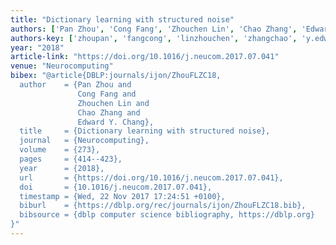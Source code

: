 ```yaml
---
title: "Dictionary learning with structured noise"
authors: ['Pan Zhou', 'Cong Fang', 'Zhouchen Lin', 'Chao Zhang', 'Edward Y. Chang']
authors-key: ['zhoupan', 'fangcong', 'linzhouchen', 'zhangchao', 'y.edward']
year: "2018"
article-link: "https://doi.org/10.1016/j.neucom.2017.07.041"
venue: "Neurocomputing"
bibex: "@article{DBLP:journals/ijon/ZhouFLZC18,
  author    = {Pan Zhou and
               Cong Fang and
               Zhouchen Lin and
               Chao Zhang and
               Edward Y. Chang},
  title     = {Dictionary learning with structured noise},
  journal   = {Neurocomputing},
  volume    = {273},
  pages     = {414--423},
  year      = {2018},
  url       = {https://doi.org/10.1016/j.neucom.2017.07.041},
  doi       = {10.1016/j.neucom.2017.07.041},
  timestamp = {Wed, 22 Nov 2017 17:24:51 +0100},
  biburl    = {https://dblp.org/rec/journals/ijon/ZhouFLZC18.bib},
  bibsource = {dblp computer science bibliography, https://dblp.org}
}"
---
```

